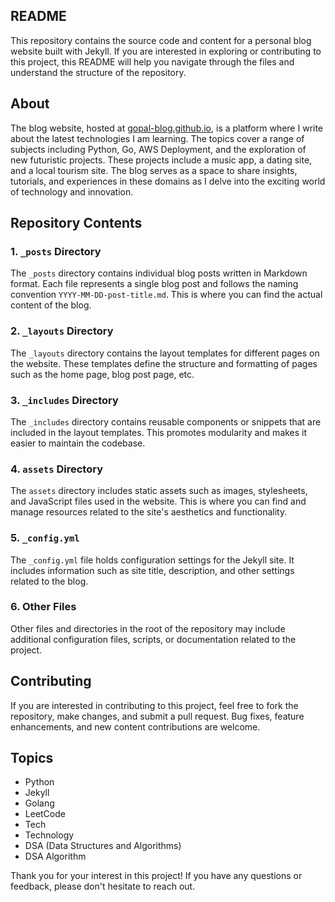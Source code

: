 ## README

This repository contains the source code and content for a personal blog website built with Jekyll. If you are interested in exploring or contributing to this project, this README will help you navigate through the files and understand the structure of the repository.

## About

The blog website, hosted at [gopal-blog.github.io](https://gopal-blog.github.io), is a platform where I write about the latest technologies I am learning. The topics cover a range of subjects including Python, Go, AWS Deployment, and the exploration of new futuristic projects. These projects include a music app, a dating site, and a local tourism site. The blog serves as a space to share insights, tutorials, and experiences in these domains as I delve into the exciting world of technology and innovation.


## Repository Contents

### 1. `_posts` Directory

The `_posts` directory contains individual blog posts written in Markdown format. Each file represents a single blog post and follows the naming convention `YYYY-MM-DD-post-title.md`. This is where you can find the actual content of the blog.

### 2. `_layouts` Directory

The `_layouts` directory contains the layout templates for different pages on the website. These templates define the structure and formatting of pages such as the home page, blog post page, etc.

### 3. `_includes` Directory

The `_includes` directory contains reusable components or snippets that are included in the layout templates. This promotes modularity and makes it easier to maintain the codebase.

### 4. `assets` Directory

The `assets` directory includes static assets such as images, stylesheets, and JavaScript files used in the website. This is where you can find and manage resources related to the site's aesthetics and functionality.

### 5. `_config.yml`

The `_config.yml` file holds configuration settings for the Jekyll site. It includes information such as site title, description, and other settings related to the blog.

### 6. Other Files

Other files and directories in the root of the repository may include additional configuration files, scripts, or documentation related to the project.

## Contributing

If you are interested in contributing to this project, feel free to fork the repository, make changes, and submit a pull request. Bug fixes, feature enhancements, and new content contributions are welcome.

## Topics

- Python
- Jekyll
- Golang
- LeetCode
- Tech
- Technology
- DSA (Data Structures and Algorithms)
- DSA Algorithm

Thank you for your interest in this project! If you have any questions or feedback, please don't hesitate to reach out.
